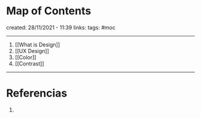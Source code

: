 # Map of Contents
created: 28/11/2021 - 11:39
links:
tags: #moc

---

1. [[What is Design]]
2. [[UX Design]]
3. [[Color]]
4. [[Contrast]]

---

# Referencias
1. 